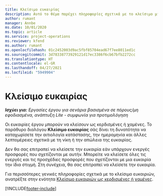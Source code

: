 ```yaml
---
title: Κλείσιμο ευκαιρίας
description: Αυτό το θέμα παρέχει πληροφορίες σχετικά με το κλείσιμο μιας ευκαιρίας έργου.
author: rumant
manager: Annbe
ms.date: 10/01/2020
ms.topic: article
ms.service: project-operations
ms.reviewer: kfend
ms.author: rumant
ms.openlocfilehash: 01c2452003d9ac5fbf85704ead67f7ee8011ed1c
ms.sourcegitcommit: 3d78338773929121d17ec3386f6cb67bfb2272cc
ms.translationtype: HT
ms.contentlocale: el-GR
ms.lasthandoff: 04/27/2021
ms.locfileid: "5949904"
---
```

# <a name="close-an-opportunity"></a>Κλείσιμο ευκαιρίας

_**Ισχύει για:** Εργασίες έργου για σενάρια βασισμένα σε πόρους/μη εφοδιασμένα, ανάπτυξη Lite - συμφωνία για προτιμολόγηση_

Οι ευκαιρίες έργου μπορούν να κλείσουν ως κερδισμένες ή χαμένες. Το παράθυρο διαλόγου **Κλείσιμο ευκαιρίας** σάς δίνει τη δυνατότητα να καταχωρίσετε την αιτιολογία κατάστασης, την ημερομηνία και άλλες λεπτομέρειες σχετικά με τη νίκη ή την απώλεια της ευκαιρίας.

Δεν θα σας επιτραπεί να κλείσετε την ευκαιρία εάν υπάρχουν ενεργές προσφορές που σχετίζονται με αυτήν. Μπορείτε να κλείσετε όλες τις ενεργές και τις προσχέδιες προσφορές που σχετίζονται με μια ευκαιρία την ίδια στιγμή. Στη συνέχεια, θα σας επιτραπεί να κλείσετε την ευκαιρία.

Για περισσότερες γενικές πληροφορίες σχετικά με το κλείσιμο ευκαιριών, ανατρέξτε στην ενότητα [Κλείσιμο ευκαιριών ως κερδισμένες ή χαμένες](/dynamics365/sales-enterprise/close-opportunity-won-lost-sales).


[!INCLUDE[footer-include](../includes/footer-banner.md)]